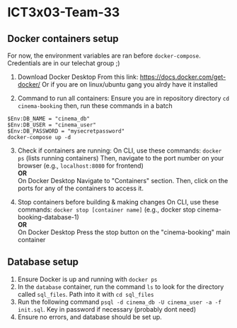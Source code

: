 # ICT3x03-Team-33
## Docker containers setup

For now, the environment variables are ran before `docker-compose`. Credentials are in our telechat group ;)
1. Download Docker Desktop
From this link: https://docs.docker.com/get-docker/
Or if you are on linux/ubuntu gang you alrdy have it installed

2. Command to run all containers:
Ensure you are in repository directory `cd cinema-booking` 
then, run these commands in a batch

```
$Env:DB_NAME = "cinema_db"
$Env:DB_USER = "cinema_user"
$Env:DB_PASSWORD = "mysecretpassword"
docker-compose up -d
```

3. Check if containers are running:
On CLI, use these commands:
`docker ps` (lists running containers)
Then, navigate to the port number on your browser (e.g., `localhost:8080` for frontend)\
**OR** \
On Docker Desktop
Navigate to "Containers" section. Then, click on the ports for any of the containers to access it.

4. Stop containers before building & making changes
On CLI, use these commands:
`docker stop [container name]` (e.g., docker stop cinema-booking-database-1)\
**OR** \
On Docker Desktop
Press the stop button on the "cinema-booking" main container

## Database setup
1. Ensure Docker is up and running with `docker ps`
2. In the `database` container, run the command `ls` to look for the directory called `sql_files`. Path into it with `cd sql_files`
3. Run the following command `psql -d cinema_db -U cinema_user -a -f init.sql`. Key in password if necessary (probably dont need)
4. Ensure no errors, and database should be set up.
